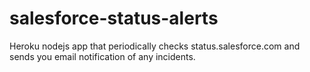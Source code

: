 # salesforce-status-alerts
Heroku nodejs app that periodically checks status.salesforce.com and sends you email notification of any incidents.
